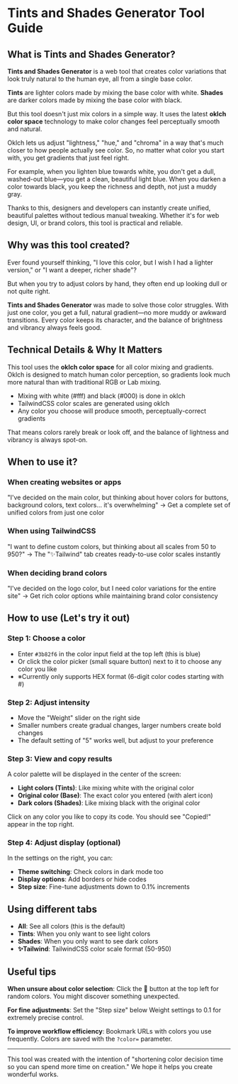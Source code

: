 # Tints and Shades Generator Tool Guide

## What is Tints and Shades Generator?

**Tints and Shades Generator** is a web tool that creates color variations that look truly natural to the human eye, all from a single base color.

**Tints** are lighter colors made by mixing the base color with white. **Shades** are darker colors made by mixing the base color with black.

But this tool doesn't just mix colors in a simple way. It uses the latest **oklch color space** technology to make color changes feel perceptually smooth and natural.

Oklch lets us adjust "lightness," "hue," and "chroma" in a way that's much closer to how people actually see color. So, no matter what color you start with, you get gradients that just feel right.

For example, when you lighten blue towards white, you don't get a dull, washed-out blue—you get a clean, beautiful light blue. When you darken a color towards black, you keep the richness and depth, not just a muddy gray.

Thanks to this, designers and developers can instantly create unified, beautiful palettes without tedious manual tweaking. Whether it's for web design, UI, or brand colors, this tool is practical and reliable.

## Why was this tool created?

Ever found yourself thinking, "I love this color, but I wish I had a lighter version," or "I want a deeper, richer shade"?

But when you try to adjust colors by hand, they often end up looking dull or not quite right.

**Tints and Shades Generator** was made to solve those color struggles. With just one color, you get a full, natural gradient—no more muddy or awkward transitions. Every color keeps its character, and the balance of brightness and vibrancy always feels good.

## Technical Details & Why It Matters

This tool uses the **oklch color space** for all color mixing and gradients.
Oklch is designed to match human color perception, so gradients look much more natural than with traditional RGB or Lab mixing.

- Mixing with white (#fff) and black (#000) is done in oklch
- TailwindCSS color scales are generated using oklch
- Any color you choose will produce smooth, perceptually-correct gradients

That means colors rarely break or look off, and the balance of lightness and vibrancy is always spot-on.

## When to use it?

### When creating websites or apps

"I've decided on the main color, but thinking about hover colors for buttons, background colors, text colors... it's overwhelming"
→ Get a complete set of unified colors from just one color

### When using TailwindCSS

"I want to define custom colors, but thinking about all scales from 50 to 950?"
→ The "✨Tailwind" tab creates ready-to-use color scales instantly

### When deciding brand colors

"I've decided on the logo color, but I need color variations for the entire site"
→ Get rich color options while maintaining brand color consistency

## How to use (Let's try it out)

### Step 1: Choose a color

- Enter `#3b82f6` in the color input field at the top left (this is blue)
- Or click the color picker (small square button) next to it to choose any color you like
- ※Currently only supports HEX format (6-digit color codes starting with #)

### Step 2: Adjust intensity

- Move the "Weight" slider on the right side
- Smaller numbers create gradual changes, larger numbers create bold changes
- The default setting of "5" works well, but adjust to your preference

### Step 3: View and copy results

A color palette will be displayed in the center of the screen:

- **Light colors (Tints)**: Like mixing white with the original color
- **Original color (Base)**: The exact color you entered (with alert icon)
- **Dark colors (Shades)**: Like mixing black with the original color

Click on any color you like to copy its code. You should see "Copied!" appear in the top right.

### Step 4: Adjust display (optional)

In the settings on the right, you can:

- **Theme switching**: Check colors in dark mode too
- **Display options**: Add borders or hide codes
- **Step size**: Fine-tune adjustments down to 0.1% increments

## Using different tabs

- **All**: See all colors (this is the default)
- **Tints**: When you only want to see light colors
- **Shades**: When you only want to see dark colors
- **✨Tailwind**: TailwindCSS color scale format (50-950)

## Useful tips

**When unsure about color selection**: Click the 🔄 button at the top left for random colors. You might discover something unexpected.

**For fine adjustments**: Set the "Step size" below Weight settings to 0.1 for extremely precise control.

**To improve workflow efficiency**: Bookmark URLs with colors you use frequently. Colors are saved with the `?color=` parameter.

---

This tool was created with the intention of "shortening color decision time so you can spend more time on creation." We hope it helps you create wonderful works.
